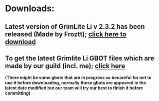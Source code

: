 # Downloads:
## Latest version of GrimLite Li v 2.3.2 has been released (Made by Froztt); [click here to download](https://github.com/nicknggt/Grimlite-Li-GBOT/releases/download/v2.3.2/Grimlite.Li.2.3_Plugins_included.zip)

## To get the latest Grimlite Li GBOT files  which are made by our guild (incl. me); [click here](https://github.com/nicknggt/Grimlite-Li-GBOT/archive/refs/heads/main.zip)

**(There might be some gbots that are in progress so becareful for not to use it before downloading, normally these gbots are appeared in the latest date modified but our team will try our best to finish it before committing)**